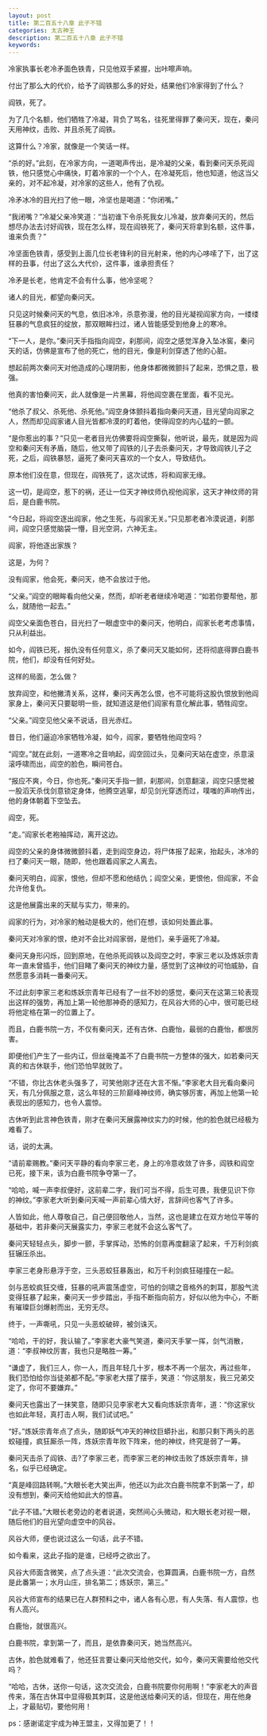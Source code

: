 ```yaml
---
layout: post
title: 第二百五十八章 此子不错
categories: 太古神王
description: 第二百五十八章 此子不错
keywords:
---
```


冷家执事长老冷矛面色铁青，只见他双手紧握，出咔嚓声响。

付出了那么大的代价，给予了阎铁那么多的好处，结果他们冷家得到了什么？

阎铁，死了。

为了几个名额，他们牺牲了冷凝，背负了骂名，往死里得罪了秦问天，现在，秦问天用神纹，击败、并且杀死了阎铁。

这算什么？冷家，就像是一个笑话一样。

“杀的好。”此刻，在冷家方向，一道喝声传出，是冷凝的父亲，看到秦问天杀死阎铁，他只感觉心中痛快，盯着冷家的一个个人，在冷凝死后，他也知道，他这当父亲的，对不起冷凝，对冷家的这些人，他有了仇视。

冷矛冰冷的目光扫了他一眼，冷坚也是喝道：“你闭嘴。”

“我闭嘴？”冷凝父亲冷笑道：“当初谁下令杀死我女儿冷凝，放弃秦问天的，然后想尽办法去讨好阎铁，现在怎么样，现在阎铁死了，秦问天将拿到名额，这件事，谁来负责？”

冷坚面色铁青，感受到上面几位长老锋利的目光射来，他的内心哆嗦了下，出了这样的丑事，付出了这么大代价，这件事，谁承担责任？

冷矛是长老，他肯定不会有什么事，他冷坚呢？

诸人的目光，都望向秦问天。

只见这时候秦问天的气息，依旧冰冷，杀意弥漫，他的目光凝视阎家方向，一缕缕狂暴的气息疯狂的绽放，那双眼眸扫过，诸人皆能感受到他身上的寒冷。

“下一人，是你。”秦问天手指指向阎空，刹那间，阎空之感觉浑身入坠冰窖，秦问天的话，仿佛是宣布了他的死亡，他的目光，像是利剑穿透了他的心脏。

想起前两次秦问天对他造成的心理阴影，他身体都微微颤抖了起来，恐惧之意，极强。

他真的害怕秦问天，此人就像是一片黑幕，将他阎空裹在里面，看不见光。

“他杀了叔父、杀死他、杀死他。”阎空身体颤抖着指向秦问天道，目光望向阎家之人，然而却见阎家诸人目光皆都冷漠的盯着他，使得阎空的内心猛的一颤。

“是你惹出的事？”只见一老者目光仿佛要将阎空撕裂，他听说，最先，就是因为阎空和秦问天有矛盾，随后，他又带了阎铁的儿子去杀秦问天，才导致阎铁儿子之死，之后，阎铁暴怒，逼死了秦问天喜欢的一个女人，导致结仇。

原本他们没在意，但现在，阎铁死了，这次试炼，将和阎家无缘。

这一切，是阎空，惹下的祸，还让一位天才神纹师仇视他阎家，这天才神纹师的背后，是白鹿书院。

“今日起，将阎空逐出阎家，他之生死，与阎家无关。”只见那老者冷漠说道，刹那间，阎空只感觉脑袋一懵，目光空洞，六神无主。

阎家，将他逐出家族？

这是，为何？

没有阎家，他会死，秦问天，绝不会放过于他。

“父亲。”阎空的眼眸看向他父亲，然而，却听老者继续冷喝道：“如若你要帮他，那么，就随他一起去。”

阎空父亲面色苍白，目光扫了一眼虚空中的秦问天，他明白，阎家长老考虑事情，只从利益出。

如今，阎铁已死，报仇没有任何意义，杀了秦问天又能如何，还将彻底得罪白鹿书院，他们，却没有任何好处。

这样的局面，怎么做？

放弃阎空，和他撇清关系，这样，秦问天再怎么恨，也不可能将这股仇恨放到他阎家身上，秦问天只要聪明一些，就知道这是他们阎家有意化解此事，牺牲阎空。

“父亲。”阎空见他父亲不说话，目光赤红。

昔日，他们逼迫冷家牺牲冷凝，如今，阎家，要牺牲他阎空吗？

“阎空。”就在此刻，一道寒冷之音响起，阎空回过头，见秦问天站在虚空，杀意滚滚呼啸而出，阎空的脸色，瞬间苍白。

“报应不爽，今日，你也死。”秦问天手指一颤，刹那间，剑意翻滚，阎空只感觉被一股滔天杀伐剑意锁定身体，他腾空逃窜，却见剑光穿透而过，噗嗤的声响传出，他的身体朝着下空坠去。

阎空，死。

“走。”阎家长老袍袖挥动，离开这边。

阎空的父亲的身体微微颤抖着，走到阎空身边，将尸体报了起来，抬起头，冰冷的扫了秦问天一眼，随即，他也跟着阎家之人离去。

秦问天明白，阎家，恨他，但却不愿和他结仇；阎空父亲，更恨他，但阎家，不会允许他复仇。

这是他展露出来的天赋与实力，带来的。

阎家的行为，对冷家的触动是极大的，他们在想，该如何处置此事。

秦问天对冷家的恨，绝对不会比对阎家弱，是他们，亲手逼死了冷凝。

秦问天身形闪烁，回到原地，在他杀死阎铁以及阎空之时，李家三老以及炼妖宗青年一直未曾插手，他们目睹了秦问天的神纹力量，感觉到了这神纹的可怕威胁，自然愿意多消耗一番秦问天。

不过此刻李家三老和炼妖宗青年已经有了一丝不妙的感觉，秦问天在这第三轮表现出这样的强势，再加上第一轮他那神奇的感知力，在风谷大师的心中，很可能已经将他定格在第一的位置上了。

而且，白鹿书院一方，不仅有秦问天，还有古休、白鹿怡，最弱的白鹿怡，都很厉害。

即便他们产生了一些内讧，但丝毫掩盖不了白鹿书院一方整体的强大，如若秦问天真的和古休联手，他们恐怕早就败了。

“不错，你比古休老头强多了，可笑他刚才还在大言不惭。”李家老大目光看向秦问天，有几分佩服之意，这么年轻的三阶巅峰神纹师，确实够厉害，再加上他第一轮表现出的感知力，也令人震惊。

古休听到此言神色铁青，刚才在秦问天展露神纹实力的时候，他的脸色就已经极为难看了。

话，说的太满。

“请前辈赐教。”秦问天平静的看向李家三老，身上的冷意收敛了许多，阎铁和阎空已死，接下来，该为白鹿书院争夺第一了。

“哈哈，喊一声李叔便好，这前辈二字，我们可当不得，后生可畏，我便见识下你的神纹。”李家老大听到秦问天喊一声前辈心情大好，言辞间也客气了许多。

人皆如此，他人尊敬自己，自己便回敬他人，当然，这也是建立在双方地位平等的基础中，若非秦问天展露实力，李家三老就不会这么客气了。

秦问天轻轻点头，脚步一颤，手掌挥动，恐怖的剑意再度翻滚了起来，千万利剑疯狂辗压杀出。

李家三老身形悬浮于空，三头恶蛟狂暴轰出，和万千利剑疯狂碰撞在一起。

剑与恶蛟疯狂交缠，狂暴的吼声震荡虚空，可怕的剑啸之音格外的刺耳，那股气流变得狂暴了起来，秦问天一步步踏出，手指不断指向前方，好似以他为中心，不断有璀璨巨剑爆射而出，无穷无尽。

终于，一声嘶吼，只见一头恶蛟破碎，被剑诛灭。

“哈哈，干的好，我认输了。”李家老大豪气笑道，秦问天手掌一挥，剑气消散，道：“李叔神纹厉害，我也只是略胜一筹。”

“谦虚了，我们三人，你一人，而且年轻几十岁，根本不再一个层次，再过些年，我们恐怕给你当徒弟都不配。”李家老大摆了摆手，笑道：“你这朋友，我三兄弟交定了，你可不要嫌弃。”

秦问天也露出了一抹笑意，随即只见李家老大又看向炼妖宗青年，道：“你这家伙也如此年轻，真打击人啊，我们试试吧。”

“好。”炼妖宗青年点了点头，随即妖气冲天的神纹巨蟒扑出，和那只剩下两头的恶蛟碰撞，疯狂厮杀一阵，炼妖宗青年败下阵来，他的神纹，终究是弱了一筹。

秦问天击杀了阎铁、击?了李家三老，而李家三老的神纹击败了炼妖宗青年，排名，似乎已经确定。

“真是峰回路转啊。”大眼长老大笑出声，他还以为此次白鹿书院拿不到第一了，却没有想到，秦问天给他如此大的惊喜。

“此子不错。”大眼长老旁边的老者说道，突然间心头微动，和大眼长老对视一眼，随后他们的目光望向虚空中的风谷。

风谷大师，便也说过这么一句话，此子不错。

如今看来，这此子指的是谁，已经呼之欲出了。

风谷大师面含微笑，点了点头道：“此次交流会，也算圆满，白鹿书院一方，自然是此番第一；水月山庄，排名第二；炼妖宗，第三。”

风谷大师宣布的结果已在人群预料之中，诸人各有心思，有人失落、有人震惊，也有人高兴。

白鹿怡，就很高兴。

白鹿书院，拿到第一了，而且，是依靠秦问天，她当然高兴。

古休，脸色就难看了，他还狂言要让秦问天给他交代，如今，秦问天需要给他交代吗？

“哈哈，古休，送你一句话，这次交流会，白鹿书院要你何用啊！”李家老大的声音传来，落在古休耳中显得极其刺耳，这是他送给秦问天的话，但现在，用在他身上，才最贴切，要他何用！

ps：感谢诺定宇成为神王盟主，又得加更了！！
